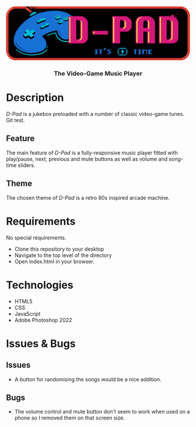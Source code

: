 <p align="center">
   <img src="images/marquee.png">
</p>
<h3 align="center"> 
   The Video-Game Music Player
</h3>

# Description

*D-Pad* is a jukebox preloaded with a number of classic video-game tunes. Git test.

## Feature
The main feature of *D-Pad* is a fully-responsive music player fitted with play/pause, next, previous and mute buttons as well as volume and song-time sliders.

## Theme
The chosen theme of *D-Pad* is a retro 80s inspired arcade machine.

# Requirements
No special requirements.
- Clone this repository to your desktop
- Navigate to the top level of the directory
- Open index.html in your browser.

# Technologies
- HTML5
- CSS
- JavaScript
- Adobe Photoshop 2022

# Issues & Bugs

## Issues
- A button for randomising the songs would be a nice addition.

## Bugs
- The volume control and mute button don't seem to work when used on a phone so I removed them on that screen size.